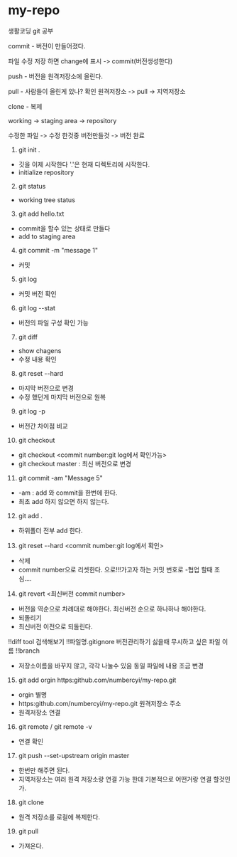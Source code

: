 # my-repo
생활코딩 git 공부

commit - 버전이 만들어졌다.

파일 수정 저장 하면 change에 표시 -> commit(버전생성한다)

push - 버전을 원격저장소에 올린다.

pull - 사람들이 올린게 있나? 확인
       원격저장소 -> pull -> 지역저장소

clone - 복제

working -> staging area -> repository

수정한 파일  -> 수정 한것중 버전만들것 -> 버전 완료
1. git init .
- 깃을 이제 시작한다  '.'은 현재 디렉토리에 시작한다.
- initialize repository

2. git status
- working tree status

3. git add hello.txt
- commit을 할수 있는 상태로 만들다
- add to staging area

4. git commit -m "message 1"
- 커밋

5. git log
- 커밋 버전 확인

6. git log --stat
- 버전의 파일 구성 확인 가능

7. git diff
- show chagens
- 수정 내용 확인

8. git reset --hard
- 마지막 버전으로 변경
- 수정 했던게 마지막 버전으로 원복

9. git log -p
- 버전간 차이점 비교

10. git checkout
- git checkout <commit number:git log에서 확인가능>
- git checkout master  : 최신 버전으로 변경

11. git commit -am "Message 5"
- -am : add 와 commit을 한번에 한다.
- 최초 add 하지 않으면 하지 않는다.

12. git add .
- 하위폴더 전부 add 한다.

13. git reset --hard <commit number:git log에서 확인>
- 삭제
- commit number으로 리셋한다. 으로!!!가고자 하는 커밋 번호로 
-협업 할때 조심.... 

14. git revert <최신버전 commit number>
- 버전을 역순으로 차례대로 해야한다. 최신버전 순으로 하나하나 해야한다.
- 되돌리기
- 최신버전 이전으로 되돌린다.

!!diff tool 검색해보기
!!파일명.gitignore 버전관리하기 싫을때 무시하고 싶은 파일 이름
!!branch
  - 저장소이름을 바꾸지 않고, 각각 나눌수 있음 동일 파일에 내용 조금 변경
  
15. git add orgin https:github.com/numbercyi/my-repo.git
- orgin 별명
- https:github.com/numbercyi/my-repo.git 원격저장소 주소
- 원격저장소 연결

16. git remote / git remote -v
- 연결 확인

17. git push --set-upstream origin master
- 한번만 해주면 된다.
- 지역저장소는 여러 원격 저장소랑 연결 가능 한데 기본적으로 어떤거랑 연결 할것인가.

18. git clone <clone address>
- 원격 저장소를 로컬에 복제한다.

19. git pull
- 가져온다.
